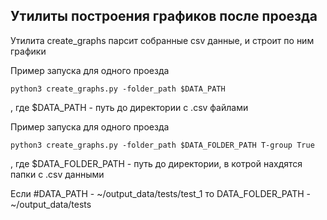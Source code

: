 ## Утилиты построения графиков после проезда
Утилита create_graphs парсит собранные csv данные, и строит по ним графики

Пример запуска для одного проезда
```
python3 create_graphs.py -folder_path $DATA_PATH
```
, где
$DATA_PATH - путь до директории с .csv файлами


Пример запуска для одного проезда
```
python3 create_graphs.py -folder_path $DATA_FOLDER_PATH T-group True
```
, где
$DATA_FOLDER_PATH - путь до директории, в котрой нахдятся папки с .csv данными

Если #DATA_PATH - ~/output_data/tests/test_1
то DATA_FOLDER_PATH - ~/output_data/tests